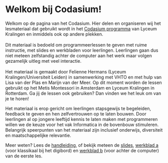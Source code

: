 # Welkom bij Codasium!

Welkom op de pagina van het Codasium. Hier delen en organiseren wij het lesmateriaal dat gebruikt wordt in het [Codasium programma](https://www.codasium.nl/) van Lyceum Kralingen en inmiddels ook op andere plekken.\
\
Dit materiaal is bedoeld om programmeerlessen te geven met ruime instructie, met slides en werkbladen voor leerlingen. Leerlingen gaan dus niet meteen zelfstandig achter de computer aan het werk maar volgen gezamelijk uitleg met veel interactie.\
\
Het materiaal is gemaakt door Felienne Hermans (Lyceum Kralingen/Universiteit Leiden) in samenwerking met VHTO en met hulp van Lisa van der Plas en Marijn van der Meer. Op dit moment worden de lessen gebruikt op het Metis Montessori in Amsterdam en Lyceum Kralingen in Rotterdam. Ga jij de lessen ook gebruiken? Dan vinden we het leuk om van je te horen!

Het materiaal is erop gericht om leerlingen stapsgewijs te begeleiden, feedback te geven en hen zelfvertrouwen op te laten bouwen. Door leerlingen al op jongere leeftijd kennis te laten maken met programmeren willen we de keuze voor het vak Informatica in de bovenbouw stimuleren. Belangrijk speerpunten van het materiaal zijn inclusief onderwijs, diversiteit en maatschappelijke relevantie.

Meer weten? Lees de [handleiding](https://app.gitbook.com/@felienne/s/python-in-de-klas/handleiding), of bekijk meteen de [slides](https://slides.com/felienne/pidk-m1-l1a), [werkblad a](https://felienne.gitbook.io/python-in-de-klas/module-1.1-nederlands/les-1/les-1a) (voor klassikaal bij het digibord) en [werkblad b](https://felienne.gitbook.io/python-in-de-klas/module-1.1-nederlands/les-1/les-1b) (voor achter de computer) van de eerste les.

##
